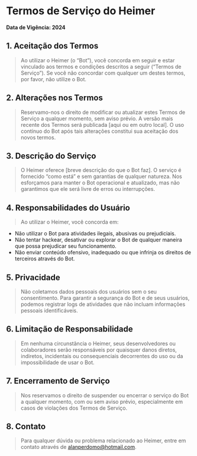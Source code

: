 # Termos de Serviço do Heimer

**Data de Vigência: 2024**

## 1. Aceitação dos Termos

> Ao utilizar o Heimer (o “Bot”), você concorda em seguir e estar vinculado aos termos e condições descritos a seguir (“Termos de Serviço”). Se você não concordar com qualquer um destes termos, por favor, não utilize o Bot.

## 2. Alterações nos Termos

> Reservamo-nos o direito de modificar ou atualizar estes Termos de Serviço a qualquer momento, sem aviso prévio. A versão mais recente dos Termos será publicada [aqui ou em outro local]. O uso contínuo do Bot após tais alterações constitui sua aceitação dos novos termos.

## 3. Descrição do Serviço

> O Heimer oferece [breve descrição do que o Bot faz]. O serviço é fornecido “como está” e sem garantias de qualquer natureza. Nos esforçamos para manter o Bot operacional e atualizado, mas não garantimos que ele será livre de erros ou interrupções.

## 4. Responsabilidades do Usuário

> Ao utilizar o Heimer, você concorda em:

- Não utilizar o Bot para atividades ilegais, abusivas ou prejudiciais.
- Não tentar hackear, desativar ou explorar o Bot de qualquer maneira que possa prejudicar seu funcionamento.
- Não enviar conteúdo ofensivo, inadequado ou que infrinja os direitos de terceiros através do Bot.

## 5. Privacidade

> Não coletamos dados pessoais dos usuários sem o seu consentimento. Para garantir a segurança do Bot e de seus usuários, podemos registrar logs de atividades que não incluam informações pessoais identificáveis.

## 6. Limitação de Responsabilidade

> Em nenhuma circunstância o Heimer, seus desenvolvedores ou colaboradores serão responsáveis por quaisquer danos diretos, indiretos, incidentais ou consequenciais decorrentes do uso ou da impossibilidade de usar o Bot.

## 7. Encerramento de Serviço

> Nos reservamos o direito de suspender ou encerrar o serviço do Bot a qualquer momento, com ou sem aviso prévio, especialmente em casos de violações dos Termos de Serviço.

## 8. Contato

> Para qualquer dúvida ou problema relacionado ao Heimer, entre em contato através de [alanperdomo@hotmail.com](mailto:alanperdomo@hotmail.com).
